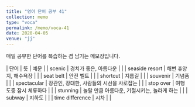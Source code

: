 ```yaml
---
title: "영어 단어 공부 41"
collection: memo
type: "voca"
permalink: /memo/voca-41
date: 2020-04-05
venue: "jj"
---
```


매일 공부한 단어를 복습하는 겸 남기는 메모장입니다.

| 단어 | 뜻 | 예문 |
| scenic | 경치가 좋은, 아름다운 |  |
| seaside resort | 해변 휴양지, 해수욕장 |  |
| seat belt | 안전 벨트 |  |
| shortcut | 지름길 |  |
| souvenir | 기념품 |  |
| spectacular | 장관인, 장대한, 사람들의 시선을 사로잡는 |  |
| stop over | 여행 도중 잠시 체류하다 |  |
| stunning | 놀랄 만큼 아름다운, 기절시키는, 놀라게 하는 |  |
| subway | 지하도 |  |
| time difference | 시차 |  |
